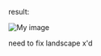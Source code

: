 result: 

![My image](https://i.gyazo.com/483dd3a2c88df9ffabf7c2e33c50e98a.gif)


need to fix landscape x'd
